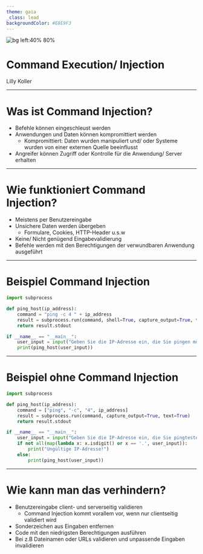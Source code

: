 ```yaml
---
theme: gaia
_class: lead
backgroundColor: #E8E9F3
---
```

<style scoped>
  @import url('styles.css');
</style>

![bg left:40% 80%](https://iosec.in/wp-content/uploads/2018/01/command_injection-a0cfd67725c30fb75f4716b3cd123c76.png)

# Command Execution/ Injection

Lilly Koller

---

# Was ist Command Injection?

- Befehle können eingeschleust werden
- Anwendungen und Daten können kompromittiert werden
  - Kompromittiert: Daten wurden manipuliert und/ oder Systeme wurden von einer externen Quelle beeinflusst
- Angreifer können Zugriff oder Kontrolle für die Anwendung/ Server erhalten

---

# Wie funktioniert Command Injection?

- Meistens per Benutzereingabe
- Unsichere Daten werden übergeben
  - Formulare, Cookies, HTTP-Header u.s.w
- Keine/ Nicht genügend Eingabevalidierung
- Befehle werden mit den Berechtigungen der verwundbaren Anwendung ausgeführt

---

# Beispiel Command Injection

```python
import subprocess

def ping_host(ip_address):
    command = "ping -c 4 " + ip_address
    result = subprocess.run(command, shell=True, capture_output=True, text=True)
    return result.stdout

if __name__ == "__main__":
    user_input = input("Geben Sie die IP-Adresse ein, die Sie pingen möchten: ")
    print(ping_host(user_input))
```

---

# Beispiel ohne Command Injection

```python
import subprocess

def ping_host(ip_address):
    command = ["ping", "-c", "4", ip_address]
    result = subprocess.run(command, capture_output=True, text=True)
    return result.stdout

if __name__ == "__main__":
    user_input = input("Geben Sie die IP-Adresse ein, die Sie pingtesten möchten: ")
    if not all(map(lambda x: x.isdigit() or x == '.', user_input)):
        print("Ungültige IP-Adresse!")
    else:
        print(ping_host(user_input))
```

---
# Wie kann man das verhindern?

- Benutzereingabe client- und serverseitig validieren
  - Command Injection kommt vorallem vor, wenn nur clientseitig validiert wird
- Sonderzeichen aus Eingaben entfernen
- Code mit den niedrigsten Berechtigungen ausführen
- Bei z.B Dateinamen oder URLs validieren und unpassende Eingaben invalidieren
